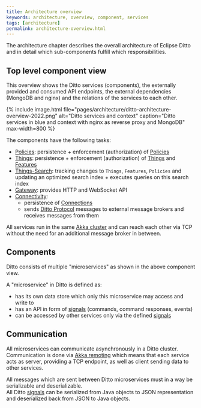 ```yaml
---
title: Architecture overview
keywords: architecture, overview, component, services
tags: [architecture]
permalink: architecture-overview.html
---
```


The architecture chapter describes the overall architecture of Eclipse Ditto and in detail which sub-components fulfill
which responsibilities.

## Top level component view

This overview shows the Ditto services (components), the externally provided and consumed API endpoints, 
the external dependencies (MongoDB and nginx) and the relations of the services to each other.

{% include image.html file="pages/architecture/ditto-architecture-overview-2022.png" alt="Ditto services and context" caption="Ditto services in blue and context with nginx as reverse proxy and MongoDB" max-width=800 %}

The components have the following tasks:

* [Policies](architecture-services-policies.html): persistence + enforcement (authorization) of [Policies](basic-policy.html)
* [Things](architecture-services-things.html): persistence + enforcement (authorization) of [Things](basic-thing.html) 
  and [Features](basic-feature.html)
* [Things-Search](architecture-services-things-search.html): tracking changes to `Things`, `Features`, `Policies` and 
  updating an optimized search index + executes queries on this search index
* [Gateway](architecture-services-gateway.html): provides HTTP and WebSocket API
* [Connectivity](architecture-services-connectivity.html):
   * persistence of [Connections](basic-connections.html)
   * sends [Ditto Protocol](protocol-overview.html) messages to external message brokers and receives messages from them

All services run in the same [Akka cluster](https://doc.akka.io/docs/akka/current/typed/cluster-concepts.html) and can
reach each other via TCP without the need for an additional message broker in between.

## Components

Ditto consists of multiple "microservices" as shown in the above component view.

A "microservice" in Ditto is defined as:

* has its own data store which only this microservice may access and write to
* has an API in form of [signals](basic-signals.html) (commands, command responses, events)
* can be accessed by other services only via the defined [signals](basic-signals.html)

## Communication

All microservices can communicate asynchronously in a Ditto cluster. Communication is done via 
[Akka remoting](https://doc.akka.io/docs/akka/current/general/remoting.html) which means that each service acts as server, 
providing a TCP endpoint, as well as client sending data to other services.

All messages which are sent between Ditto microservices must in a way be serializable and deserializable.  
All Ditto [signals](basic-signals.html) can be serialized from Java objects to JSON representation and deserialized back 
from JSON to Java objects. 
